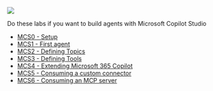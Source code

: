 <div class="cc-lab-toc mcs-path">
  <img src="/copilot-camp/assets/images/path-icons/MCS-path-heading.png"></img>
  <div>
    <p>Do these labs if you want to build agents with Microsoft Copilot Studio</p>
    <ul>
      <li><a href="/copilot-camp/pages/make/copilot-studio/00-prerequisites/">MCS0 - Setup</a></li>
      <li><a href="/copilot-camp/pages/make/copilot-studio/01-first-agent/">MCS1 - First agent</a></li>
      <li><a href="/copilot-camp/pages/make/copilot-studio/02-topics/">MCS2 - Defining Topics</a></li>
      <li><a href="/copilot-camp/pages/make/copilot-studio/03-actions/">MCS3 - Defining Tools</a></li>
      <li><a href="/copilot-camp/pages/make/copilot-studio/04-extending-m365-copilot/">MCS4 - Extending Microsoft 365 Copilot</a></li>
      <li><a href="/copilot-camp/pages/make/copilot-studio/05-connectors/">MCS5 - Consuming a custom connector</a></li>
      <li><a href="/copilot-camp/pages/make/copilot-studio/06-mcp/">MCS6 - Consuming an MCP server</a></li>
      <!-- <li><a href="/copilot-camp/pages/make/copilot-studio/07-autonomous/">MCS7 - Creating Autonomous Agents</a></li> -->
    </ul>
  </div>
</div>

<script>
(() => {

// This script decorates the table of contents with a "you are here" indicator.
const toc = document.getElementsByClassName('cc-lab-toc');
for (const div of toc) {
    const lis = div.querySelectorAll('li');
    for (const li of lis) {
        const anchor = li.querySelector('a');
        if (location.href.includes(anchor.href)) {
            const span = document.createElement("span");
            span.innerHTML = "YOU&nbsp;ARE&nbsp;HERE";
            li.appendChild(span);
        }
    }    
}
})();
</script>

